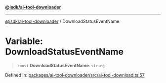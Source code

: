 [**@isdk/ai-tool-downloader**](../README.md)

***

[@isdk/ai-tool-downloader](../globals.md) / DownloadStatusEventName

# Variable: DownloadStatusEventName

> `const` **DownloadStatusEventName**: `string`

Defined in: [packages/ai-tool-downloader/src/ai-tool-download.ts:57](https://github.com/isdk/ai-tool-download.js/blob/09ce910da0a60480ec886fed5ae17c2c57345f16/src/ai-tool-download.ts#L57)
